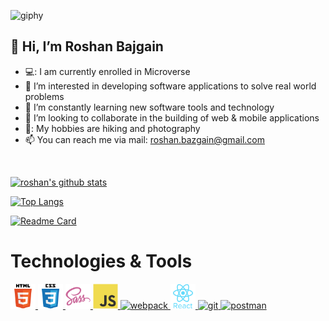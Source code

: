 
![giphy](https://user-images.githubusercontent.com/50941074/145535504-e7865f42-1c16-4fe5-a154-ce108bab0514.gif)

<h2>👋 Hi, I’m<b> Roshan Bajgain</b></h2>

- 💻: I am currently enrolled in Microverse 
- 👀 I’m interested in developing software applications to solve real world problems
- 🌱 I’m constantly learning new software tools and technology 
- 💞️ I’m looking to collaborate in the building of web & mobile applications
- 🎵: My hobbies are hiking and photography
- 📫 You can reach me via mail: roshan.bazgain@gmail.com
</br>

[![roshan's github stats](https://github-readme-stats.vercel.app/api?username=roshan-bajgain&show_icons=true&theme=tokyonight)](https://github.com/roshan-bajgain/github-readme-status)

[![Top Langs](https://github-readme-stats.vercel.app/api/top-langs/?username=roshan-bajgain&show_icons=true&theme=tokyonight&layout=compact)](https://github.com/roshan-bajgain/github-readme-status) 

[![Readme Card](https://github-readme-stats.vercel.app/api/pin/?username=AnselemOdims&repo=Portfolio&theme=tokyonight)](https://github.com/roshan-bajgain/roshan-bajgain.github.io)

# Technologies & Tools

<p align="left">
    <a href="https://www.w3.org/html/" target="_blank"> <img src="https://raw.githubusercontent.com/devicons/devicon/master/icons/html5/html5-original-wordmark.svg" alt="html5" width="40" height="40"/> </a>
    <a href="https://www.w3schools.com/css/" target="_blank"> <img src="https://raw.githubusercontent.com/devicons/devicon/master/icons/css3/css3-original-wordmark.svg" alt="css3" width="40" height="40"/> </a>
<a href="https://sass-lang.com" target="_blank"> <img src="https://raw.githubusercontent.com/devicons/devicon/master/icons/sass/sass-original.svg" alt="sass" width="40" height="40"/> </a>
    <a href="https://developer.mozilla.org/en-US/docs/Web/JavaScript" target="_blank"> <img src="https://raw.githubusercontent.com/devicons/devicon/master/icons/javascript/javascript-original.svg" alt="javascript" width="40" height="40"/> </a>
<a href="https://webpack.js.org/" target="_blank"> <img src="https://www.vectorlogo.zone/logos/js_webpack/js_webpack-icon.svg" alt="webpack" width="40" height="40"/> </a>
<a href="https://reactjs.org/" target="_blank"> <img src="https://raw.githubusercontent.com/devicons/devicon/master/icons/react/react-original-wordmark.svg" alt="react" width="40" height="40"/> </a>
<a href="https://git-scm.com/" target="_blank"> <img src="https://www.vectorlogo.zone/logos/git-scm/git-scm-icon.svg" alt="git" width="40" height="40"/> </a>
<a href="https://www.postman.com/" target="_blank"> <img src="https://www.vectorlogo.zone/logos/getpostman/getpostman-icon.svg" alt="postman" width="40" height="40"/> </a>
    </p>
    </br>
